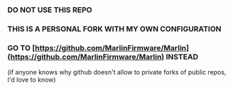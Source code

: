### DO NOT USE THIS REPO
### THIS IS A PERSONAL FORK WITH MY OWN CONFIGURATION
### GO TO [https://github.com/MarlinFirmware/Marlin](https://github.com/MarlinFirmware/Marlin) INSTEAD

(if anyone knows why github doesn't allow to private forks of public repos, I'd love to know)
